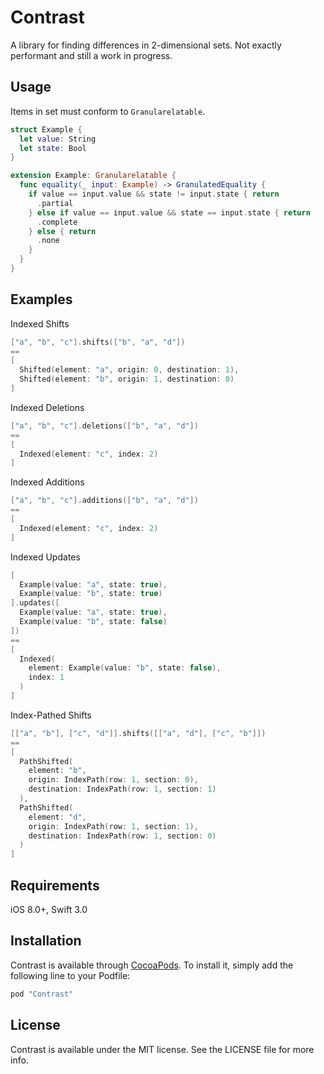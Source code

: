 # Contrast
A library for finding differences in 2-dimensional sets. Not exactly performant and still a work in progress.

## Usage
Items in set must conform to ```Granularelatable```.

```swift
struct Example {
  let value: String
  let state: Bool
}

extension Example: Granularelatable {
  func equality(_ input: Example) -> GranulatedEquality {
    if value == input.value && state != input.state { return
      .partial
    } else if value == input.value && state == input.state { return
      .complete
    } else { return
      .none
    }
  }
}
```

## Examples

Indexed Shifts
```swift
["a", "b", "c"].shifts(["b", "a", "d"]) 
==
[
  Shifted(element: "a", origin: 0, destination: 1),
  Shifted(element: "b", origin: 1, destination: 0)
]
```

Indexed Deletions
```swift
["a", "b", "c"].deletions(["b", "a", "d"]) 
== 
[
  Indexed(element: "c", index: 2)
]
```

Indexed Additions
```swift
["a", "b", "c"].additions(["b", "a", "d"]) 
==
[
  Indexed(element: "c", index: 2)
]
```
Indexed Updates
```swift
[
  Example(value: "a", state: true), 
  Example(value: "b", state: true)
].updates([
  Example(value: "a", state: true),
  Example(value: "b", state: false)
])
==
[
  Indexed(
    element: Example(value: "b", state: false),
    index: 1
  )
]
```

Index-Pathed Shifts
```swift
[["a", "b"], ["c", "d"]].shifts([["a", "d"], ["c", "b"]]) 
==
[
  PathShifted(
    element: "b",
    origin: IndexPath(row: 1, section: 0),
    destination: IndexPath(row: 1, section: 1)
  ),
  PathShifted(
    element: "d",
    origin: IndexPath(row: 1, section: 1),
    destination: IndexPath(row: 1, section: 0)
  )
]
```

## Requirements

iOS 8.0+, 
Swift 3.0

## Installation

Contrast is available through [CocoaPods](http://cocoapods.org). To install it, simply add the following line to your Podfile:

```ruby
pod "Contrast"
```

## License

Contrast is available under the MIT license. See the LICENSE file for more info.
